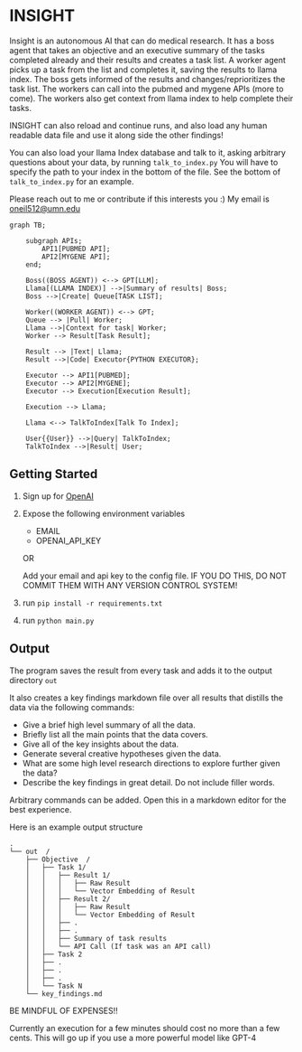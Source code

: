# INSIGHT

Insight is an autonomous AI that can do medical research. It has a boss agent that takes an objective and an executive summary of the tasks completed already and their results and creates a task list. A worker agent picks up a task from the list and completes it, saving the results to llama index. The boss gets informed of the results and changes/reprioritizes the task list. The workers can call into the pubmed and mygene APIs (more to come). The workers also get context from llama index to help complete their tasks.

INSIGHT can also reload and continue runs, and also load any human readable data file and use it along side the other findings!

You can also load your llama Index database and talk to it, asking arbitrary questions about your data, by running `talk_to_index.py`
You will have to specify the path to your index in the bottom of the file. See the bottom of `talk_to_index.py` for an example.

Please reach out to me or contribute if this interests you :) My email is oneil512@umn.edu


```mermaid
graph TB;

    subgraph APIs;
        API1[PUBMED API];
        API2[MYGENE API];
    end;

    Boss((BOSS AGENT)) <--> GPT[LLM];
    Llama[(LLAMA INDEX)] -->|Summary of results| Boss;
    Boss -->|Create| Queue[TASK LIST];

    Worker((WORKER AGENT)) <--> GPT;
    Queue --> |Pull| Worker;
    Llama -->|Context for task| Worker;
    Worker --> Result[Task Result];

    Result --> |Text| Llama;
    Result -->|Code| Executor{PYTHON EXECUTOR};

    Executor --> API1[PUBMED];
    Executor --> API2[MYGENE];
    Executor --> Execution[Execution Result];

    Execution --> Llama;

    Llama <--> TalkToIndex[Talk To Index];

    User{{User}} -->|Query| TalkToIndex;
    TalkToIndex -->|Result| User;
```

## Getting Started

1. Sign up for [OpenAI](https://platform.openai.com/signup)

2. Expose the following environment variables
    - EMAIL
    - OPENAI_API_KEY

    OR

    Add your email and api key to the config file. IF YOU DO THIS, DO NOT COMMIT THEM WITH ANY VERSION CONTROL SYSTEM!

3. run `pip install -r requirements.txt`
4. run `python main.py`


## Output

The program saves the result from every task and adds it to the output directory `out`

It also creates a key findings markdown file over all results that distills the data via the following commands:

* Give a brief high level summary of all the data.
* Briefly list all the main points that the data covers.
* Give all of the key insights about the data.
* Generate several creative hypotheses given the data.
* What are some high level research directions to explore further given the data?
* Describe the key findings in great detail. Do not include filler words.

Arbitrary commands can be added. Open this in a markdown editor for the best experience.

Here is an example output structure

```
.
└── out  /
    ├── Objective  /
    │   ├── Task 1/
    │   │   ├── Result 1/
    │   │   │   ├── Raw Result
    │   │   │   └── Vector Embedding of Result
    │   │   ├── Result 2/
    │   │   │   ├── Raw Result
    │   │   │   └── Vector Embedding of Result
    │   │   ├── .
    │   │   ├── .
    │   │   ├── Summary of task results
    │   │   └── API Call (If task was an API call)
    │   ├── Task 2
    │   ├── .
    │   ├── .
    │   ├── .
    │   └── Task N
    └── key_findings.md
```


BE MINDFUL OF EXPENSES!!

Currently an execution for a few minutes should cost no more than a few cents. This will go up if you use a more powerful model like GPT-4